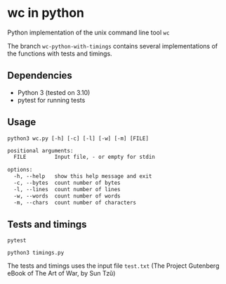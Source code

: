 # wc in python

Python implementation of the unix command line tool `wc`

The branch `wc-python-with-timings` contains several implementations of the functions with tests and timings.


## Dependencies
- Python 3 (tested on 3.10)
- pytest for running tests

## Usage
`python3 wc.py [-h] [-c] [-l] [-w] [-m] [FILE]`

```txt
positional arguments:
  FILE         Input file, - or empty for stdin

options:
  -h, --help   show this help message and exit
  -c, --bytes  count number of bytes
  -l, --lines  count number of lines
  -w, --words  count number of words
  -m, --chars  count number of characters
```

## Tests and timings
`pytest`

`python3 timings.py`

The tests and timings uses the input file `test.txt` (The Project Gutenberg eBook of The Art of War, by Sun Tzŭ)

